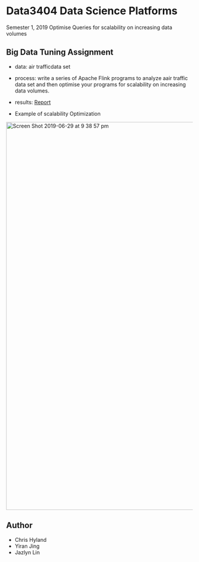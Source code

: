 # Data3404 Data Science Platforms
Semester 1, 2019 
Optimise Queries for scalability on increasing data volumes

## Big Data Tuning Assignment
- data: air trafficdata set
- process: write a series of Apache Flink programs to analyze aair traffic data set and then optimise your programs for scalability on increasing data volumes. 
- results: [Report](../master/Final-DATA3404-Report.pdf) 

- Example of scalability Optimization
<img width="1047" alt="Screen Shot 2019-06-29 at 9 38 57 pm" src="https://user-images.githubusercontent.com/31234892/60383606-6faf5e00-9ab6-11e9-97f2-c0b363f4dcb7.png">



## Author
- Chris Hyland
- Yiran Jing
- Jazlyn Lin
